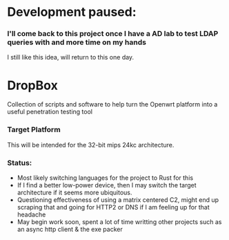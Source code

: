 # Development paused:
### I'll come back to this project once I have a AD lab to test LDAP queries with and more time on my hands
I still like this idea, will return to this one day. 


# DropBox
Collection of scripts and software to help turn the Openwrt platform into a useful penetration testing tool

### Target Platform 
This will be intended for the 32-bit mips 24kc architecture.

### Status: 
- Most likely switching languages for the project to Rust for this 
- If I find a better low-power device, then I may switch the target architecture if it seems more ubiquitous. 
- Questioning effectiveness of using a matrix centered C2, might end up scraping that and going for HTTP2  or DNS if I am feeling up for that headache
- May begin work soon, spent a lot of time writting other projects such as an async http client & the exe packer 
 
